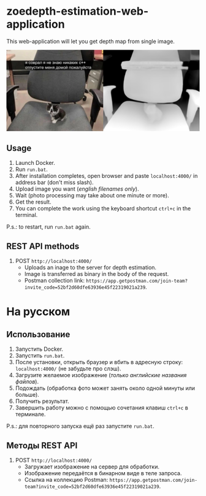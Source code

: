 # zoedepth-estimation-web-application
This web-application will let you get depth map from single image.

![alt text](https://github.com/Corvuvr/zoedepth-estimation-web-application/blob/main/src/uploads/hat.png?raw=true)

## Usage
1. Launch Docker.
2. Run `run.bat`.
3. After installation completes, open browser and paste `localhost:4000/` in address bar (don't miss slash).
4. Upload image you want (_english filenames only_).
5. Wait (photo processing may take about one minute or more).
6. Get the result.
7. You can complete the work using the keyboard shortcut `ctrl+c` in the terminal.

P.s.: to restart, run `run.bat` again.
## REST API methods
1. POST `http://localhost:4000/`
   - Uploads an inage to the server for depth estimation.
   - Image is transferred as binary in the body of the request.
   - Postman collection link: `https://app.getpostman.com/join-team?invite_code=52bf2d60dfe63936e45f22319021a239`.
# На русском
## Использование 
1. Запустить Docker.
2. Запустить `run.bat`.
3. После установки, открыть браузер и вбить в адресную строку: `localhost:4000/` (не забудьте про слэш).
4. Загрузите желаемое изображение (_только английские названия файлов_).
5. Подождать (обработка фото может занять около одной минуты или больше).
6. Получить результат.
7. Завершить работу можно с помощью сочетания клавиш `ctrl+c` в терминале.

P.s.: для повторного запуска ещё раз запустите `run.bat`.
## Методы REST API 
1. POST `http://localhost:4000/`
   - Загружает изображение на сервер для обработки.
   - Изображение передаётся в бинарном виде в теле запроса.
   - Ссылка на коллекцию Postman: `https://app.getpostman.com/join-team?invite_code=52bf2d60dfe63936e45f22319021a239`.
